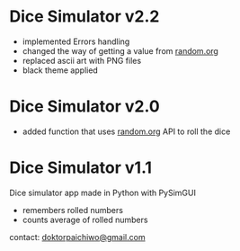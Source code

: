 # Dice Simulator v2.2
- implemented Errors handling
- changed the way of getting a value from [random.org](https://www.random.org/)
- replaced ascii art with PNG files
- black theme applied

# Dice Simulator v2.0
- added function that uses [random.org](https://www.random.org/) API to roll the dice

# Dice Simulator v1.1
Dice simulator app made in Python with PySimGUI

- remembers rolled numbers
- counts average of rolled numbers

contact:
doktorpaichiwo@gmail.com

